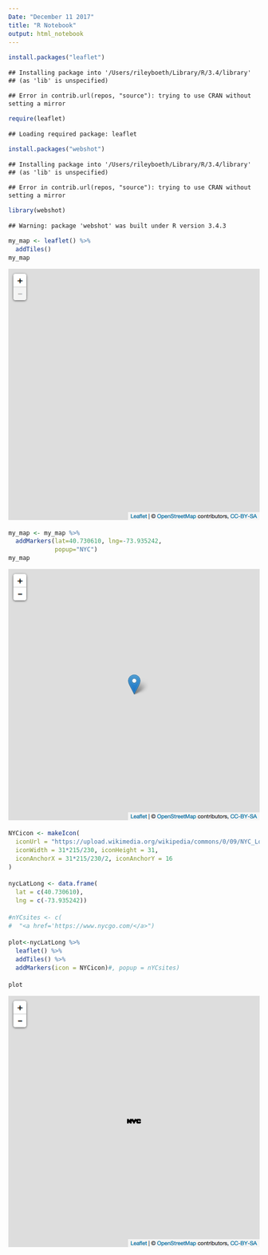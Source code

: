 ```yaml
---
Date: "December 11 2017"
title: "R Notebook"
output: html_notebook
---
```




```r
install.packages("leaflet")
```

```
## Installing package into '/Users/rileyboeth/Library/R/3.4/library'
## (as 'lib' is unspecified)
```

```
## Error in contrib.url(repos, "source"): trying to use CRAN without setting a mirror
```

```r
require(leaflet)
```

```
## Loading required package: leaflet
```

```r
install.packages("webshot")
```

```
## Installing package into '/Users/rileyboeth/Library/R/3.4/library'
## (as 'lib' is unspecified)
```

```
## Error in contrib.url(repos, "source"): trying to use CRAN without setting a mirror
```

```r
library(webshot)
```

```
## Warning: package 'webshot' was built under R version 3.4.3
```

```r
my_map <- leaflet() %>% 
  addTiles()
my_map
```

![plot of chunk unnamed-chunk-1](figure/unnamed-chunk-1-1.png)

```r
my_map <- my_map %>%
  addMarkers(lat=40.730610, lng=-73.935242, 
             popup="NYC")
my_map
```

![plot of chunk unnamed-chunk-1](figure/unnamed-chunk-1-2.png)

```r
NYCicon <- makeIcon(
  iconUrl = "https://upload.wikimedia.org/wikipedia/commons/0/09/NYC_Logo_Wolff_Olins.svg",
  iconWidth = 31*215/230, iconHeight = 31,
  iconAnchorX = 31*215/230/2, iconAnchorY = 16
)

nycLatLong <- data.frame(
  lat = c(40.730610),
  lng = c(-73.935242))

#nYCsites <- c(
#  "<a href='https://www.nycgo.com/</a>")

plot<-nycLatLong %>% 
  leaflet() %>%
  addTiles() %>%
  addMarkers(icon = NYCicon)#, popup = nYCsites)

plot
```

![plot of chunk unnamed-chunk-1](figure/unnamed-chunk-1-3.png)


